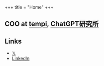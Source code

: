 +++
title = "Home"
+++

## COO at [tempi](https://tempi.co.jp), [ChatGPT研究所](https://chatgpt-lab.com)

## Links
- [𝕏](https://x.com/kai_postv)
- [LinkedIn](https://linkedin.com/in/kai-postv)